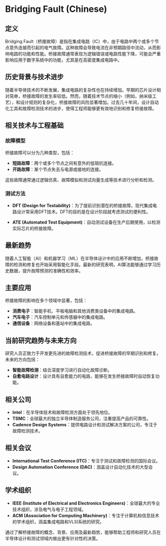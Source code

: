 # Bridging Fault (Chinese)

## 定义

Bridging Fault（桥接故障）是指在集成电路（IC）中，由于电路中两个或多个节点意外连接而引起的电气故障。这种故障会导致电流在非预期路径中流动，从而影响电路的功能和性能。桥接故障通常表现为逻辑错误或电路性能下降，可能会严重影响应用于数字系统中的功能，尤其是在高密度集成电路中。

## 历史背景与技术进步

随着半导体技术的不断发展，集成电路的复杂性也在持续增加。早期的芯片设计相对简单，桥接故障的发生率较低。然而，随着技术节点的缩小（例如，纳米级工艺），和设计规则的复杂化，桥接故障的风险显著增加。过去几十年间，设计自动化工具和故障检测技术的进步，使得工程师能够更有效地识别和修复桥接故障。

## 相关技术与工程基础

### 故障模型

桥接故障可以分为几种类型，包括：

- **短路故障**：两个或多个节点之间有意外的低阻抗连接。
- **开路故障**：某个节点失去与电源或接地的连接。
  
这些故障通常通过逻辑仿真、故障模拟和测试向量生成等技术进行分析和检测。

### 测试方法

- **DFT (Design for Testability)**：为了提前识别潜在的桥接故障，现代集成电路设计常采用DFT技术。DFT的目的是在设计阶段就考虑测试的便利性。
  
- **ATE (Automated Test Equipment)**：自动测试设备在生产后期使用，以检测实际芯片的桥接故障。

## 最新趋势

随着人工智能（AI）和机器学习（ML）在半导体设计中的应用不断增加，桥接故障的检测和修复也开始采用智能化手段。最新的研究表明，AI算法能够通过学习历史数据，提升故障预测的准确性和效率。

## 主要应用

桥接故障的影响在多个领域中显著，包括：

- **消费电子**：智能手机、平板电脑和其他消费类设备中的集成电路。
- **汽车电子**：汽车控制单元和传感器中的集成电路。
- **通信设备**：网络设备和基站中的集成电路。

## 当前研究趋势与未来方向

研究人员正致力于开发更先进的故障检测技术，促进桥接故障的早期识别和修复。未来的方向包括：

- **智能故障检测**：结合深度学习进行自动化故障诊断。
- **自愈电路设计**：设计具有自愈能力的电路，能够在发生桥接故障时自动恢复功能。

## 相关公司

- **Intel**：在半导体技术和故障检测方面处于领先地位。
- **TSMC**：全球最大的独立半导体制造服务公司，注重提高产品的可靠性。
- **Cadence Design Systems**：提供电路设计和测试解决方案的公司，专注于故障检测技术。

## 相关会议

- **International Test Conference (ITC)**：专注于测试和故障检测的国际会议。
- **Design Automation Conference (DAC)**：涵盖设计自动化技术的大型会议。

## 学术组织

- **IEEE (Institute of Electrical and Electronics Engineers)**：全球最大的专业技术组织，涉及电气与电子工程领域。
- **ACM (Association for Computing Machinery)**：专注于计算机和信息技术的学术组织，涵盖集成电路和VLSI系统的研究。

通过了解桥接故障的概念、背景、应用及最新趋势，能够帮助工程师和研究人员在半导体设计和测试领域内做出更有针对性的决策。
